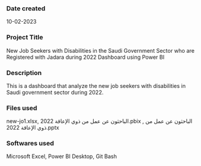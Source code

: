### Date created
10-02-2023

### Project Title
New Job Seekers with Disabilities in the Saudi Government Sector who are Registered with Jadara during 2022 Dashboard using Power BI

### Description
This is a dashboard that analyze the new job seekers with disabilities in Saudi government sector during 2022.

### Files used
new-jo1.xlsx, الباحثون عن عمل من ذوي الإعاقة 2022.pbix , الباحثون عن عمل من ذوي الإعاقة 2022.pptx

### Softwares used
Microsoft Excel, Power BI Desktop, Git Bash